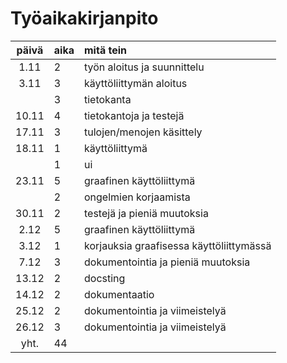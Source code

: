 # Työaikakirjanpito

| päivä | aika | mitä tein  |
| :----:|:-----| :-----|
| 1.11 | 2 | työn aloitus ja suunnittelu |
| 3.11 | 3 | käyttöliittymän aloitus |
| | 3 | tietokanta |
| 10.11 | 4 | tietokantoja ja testejä |
| 17.11 | 3 | tulojen/menojen käsittely |
| 18.11 | 1 | käyttöliittymä |
| | 1 | ui |
| 23.11 | 5 | graafinen käyttöliittymä |
| | 2 | ongelmien korjaamista |
| 30.11 | 2 | testejä ja pieniä muutoksia |
| 2.12 | 5 | graafinen käyttöliittymä |
| 3.12 | 1 | korjauksia graafisessa käyttöliittymässä |
| 7.12 | 3 | dokumentointia ja pieniä muutoksia |
| 13.12 | 2 | docsting |
| 14.12 | 2 | dokumentaatio |
| 25.12 | 2 | dokumentointia ja viimeistelyä |
| 26.12 | 3 | dokumentointia ja viimeistelyä |
| yht. | 44||